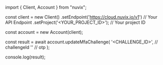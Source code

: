 import { Client, Account } from "nuvix";

const client = new Client()
    .setEndpoint('https://cloud.nuvix.io/v1') // Your API Endpoint
    .setProject('<YOUR_PROJECT_ID>'); // Your project ID

const account = new Account(client);

const result = await account.updateMfaChallenge(
    '<CHALLENGE_ID>', // challengeId
    '<OTP>' // otp
);

console.log(result);

